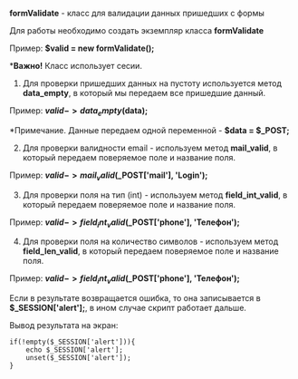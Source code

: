 **formValidate** - класс для валидации данных пришедших с формы

Для работы необходимо создать экземпляр класса **formValidate**

Пример: **$valid = new formValidate();**

***Важно!** Класс использует сесии.

1. Для проверки пришедших данных на пустоту используется метод **data_empty**, в который мы передаем все пришедшие данный.

Пример: **$valid->data_empty($data);**

*Примечание. Данные передаем одной переменной - **$data = $_POST;**

2. Для проверки валидности email - используем метод **mail_valid**, в который передаем поверяемое поле и название поля.

Пример: **$valid->mail_valid($_POST['mail'], 'Login');**

3. Для проверки поля на тип (int) - используем метод **field_int_valid**, в который передаем поверяемое поле и название поля.

Пример: **$valid->field_int_valid($_POST['phone'], 'Телефон');**

4. Для проверки поля на количество символов - используем метод **field_len_valid**, в который передаем поверяемое поле и название поля.

Пример: **$valid->field_int_valid($_POST['phone'], 'Телефон');**

Если в результате возвращается ошибка, то она записывается в **$_SESSION['alert'];**, в ином случае скрипт работает дальше.

Вывод результата на экран: 

    if(!empty($_SESSION['alert'])){
        echo $_SESSION['alert'];
        unset($_SESSION['alert']);
    }
